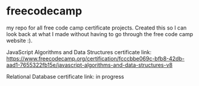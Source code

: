 # freecodecamp

my repo for all free code camp certificate projects. Created this so I can look back at what I made without having to go through the free code camp website :).

JavaScript Algorithms and Data Structures
certificate link: https://www.freecodecamp.org/certification/fcccbbe069c-bfb8-42db-aad1-7655322fb15e/javascript-algorithms-and-data-structures-v8

Relational Database
certificate link: in progress
